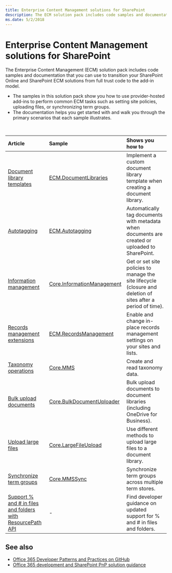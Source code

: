 ```yaml
---
title: Enterprise Content Management solutions for SharePoint
description: The ECM solution pack includes code samples and documentation for transitioning your SharePoint Online and SharePoint ECM solutions from full trust code to the add-in model.
ms.date: 5/2/2018
---
```


# Enterprise Content Management solutions for SharePoint

The Enterprise Content Management (ECM) solution pack includes code samples and documentation that you can use to transition your SharePoint Online and SharePoint ECM solutions from full trust code to the add-in model. 

- The samples in this solution pack show you how to use provider-hosted add-ins to perform common ECM tasks such as setting site policies, uploading files, or synchronizing term groups. 
- The documentation helps you get started with and walk you through the primary scenarios that each sample illustrates. 

<br/>

|Article|Sample|Shows you how to|
|:-----|:-----|:-----|
|[Document library templates](document-library-templates-sample-app-for-sharepoint.md)|[ECM.DocumentLibraries](https://github.com/SharePoint/PnP/tree/master/Samples/ECM.DocumentLibraries)|Implement a custom document library template when creating a document library.  |
|[Autotagging](autotagging-sample-app-for-sharepoint.md)|[ECM.Autotagging](https://github.com/SharePoint/PnP/tree/master/Samples/ECM.AutoTagging)|Automatically tag documents with metadata when documents are created or uploaded to SharePoint. |
|[Information management](information-management-sample-app-for-sharepoint.md) | [Core.InformationManagement](https://github.com/SharePoint/PnP/tree/master/Samples/Core.InformationManagement) |Get or set site policies to manage the site lifecycle (closure and deletion of sites after a period of time). |
|[Records management extensions](records-management-extensions-sample-app-for-sharepoint.md)|[ECM.RecordsManagement](https://github.com/SharePoint/PnP/tree/master/Samples/ECM.RecordsManagement) |Enable and change in-place records management settings on your sites and lists. |
|[Taxonomy operations](taxonomy-operations-sample-app-for-sharepoint.md)| [Core.MMS](https://github.com/SharePoint/PnP/tree/master/Samples/Core.MMS) |Create and read taxonomy data. |
|[Bulk upload documents](bulk-upload-documents-sample-app-for-sharepoint.md)| [Core.BulkDocumentUploader](https://github.com/SharePoint/PnP/tree/master/Samples/Core.BulkDocumentUploader) |Bulk upload documents to document libraries (including OneDrive for Business). |
|[Upload large files](upload-large-files-sample-app-for-sharepoint.md)| [Core.LargeFileUpload](https://github.com/SharePoint/PnP/tree/master/Samples/Core.LargeFileUpload) |Use different methods to upload large files to a document library. |
|[Synchronize term groups](synchronize-term-groups-sample-app-for-sharepoint.md)|[Core.MMSSync](https://github.com/SharePoint/PnP/tree/master/Samples/Core.MMSSync) | Synchronize term groups across multiple term stores.|
|[Support % and # in files and folders with ResourcePath API](supporting-and-in-file-and-folder-with-the-resourcepath-api.md)| - | Find developer guidance on updated support for % and # in files and folders.|

## See also

- [Office 365 Developer Patterns and Practices on GitHub](https://github.com/SharePoint/PnP)
- [Office 365 development and SharePoint PnP solution guidance](office-365-development-patterns-and-practices-solution-guidance.md) 